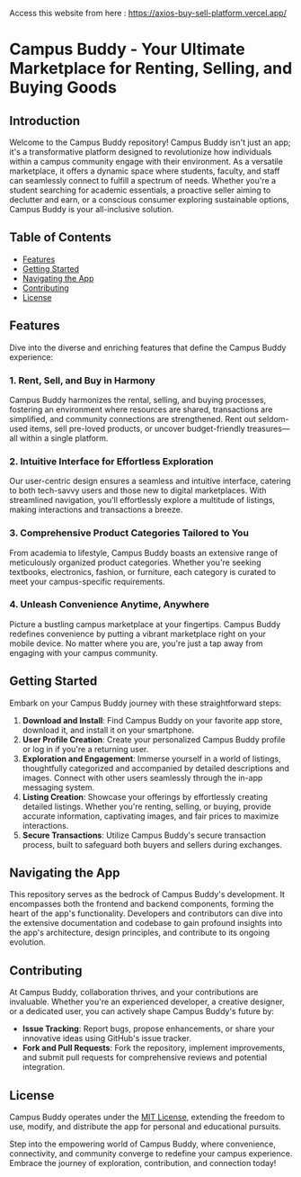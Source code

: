 Access this website from here : https://axios-buy-sell-platform.vercel.app/

# Campus Buddy - Your Ultimate Marketplace for Renting, Selling, and Buying Goods

## Introduction
Welcome to the Campus Buddy repository! Campus Buddy isn't just an app; it's a transformative platform designed to revolutionize how individuals within a campus community engage with their environment. As a versatile marketplace, it offers a dynamic space where students, faculty, and staff can seamlessly connect to fulfill a spectrum of needs. Whether you're a student searching for academic essentials, a proactive seller aiming to declutter and earn, or a conscious consumer exploring sustainable options, Campus Buddy is your all-inclusive solution.

## Table of Contents
- [Features](#features)
- [Getting Started](#getting-started)
- [Navigating the App](#navigating-the-app)
- [Contributing](#contributing)
- [License](#license)

## Features
Dive into the diverse and enriching features that define the Campus Buddy experience:

### 1. Rent, Sell, and Buy in Harmony
Campus Buddy harmonizes the rental, selling, and buying processes, fostering an environment where resources are shared, transactions are simplified, and community connections are strengthened. Rent out seldom-used items, sell pre-loved products, or uncover budget-friendly treasures—all within a single platform.

### 2. Intuitive Interface for Effortless Exploration
Our user-centric design ensures a seamless and intuitive interface, catering to both tech-savvy users and those new to digital marketplaces. With streamlined navigation, you'll effortlessly explore a multitude of listings, making interactions and transactions a breeze.

### 3. Comprehensive Product Categories Tailored to You
From academia to lifestyle, Campus Buddy boasts an extensive range of meticulously organized product categories. Whether you're seeking textbooks, electronics, fashion, or furniture, each category is curated to meet your campus-specific requirements.

### 4. Unleash Convenience Anytime, Anywhere
Picture a bustling campus marketplace at your fingertips. Campus Buddy redefines convenience by putting a vibrant marketplace right on your mobile device. No matter where you are, you're just a tap away from engaging with your campus community.

## Getting Started
Embark on your Campus Buddy journey with these straightforward steps:

1. **Download and Install**: Find Campus Buddy on your favorite app store, download it, and install it on your smartphone.
2. **User Profile Creation**: Create your personalized Campus Buddy profile or log in if you're a returning user.
3. **Exploration and Engagement**: Immerse yourself in a world of listings, thoughtfully categorized and accompanied by detailed descriptions and images. Connect with other users seamlessly through the in-app messaging system.
4. **Listing Creation**: Showcase your offerings by effortlessly creating detailed listings. Whether you're renting, selling, or buying, provide accurate information, captivating images, and fair prices to maximize interactions.
5. **Secure Transactions**: Utilize Campus Buddy's secure transaction process, built to safeguard both buyers and sellers during exchanges.

## Navigating the App
This repository serves as the bedrock of Campus Buddy's development. It encompasses both the frontend and backend components, forming the heart of the app's functionality. Developers and contributors can dive into the extensive documentation and codebase to gain profound insights into the app's architecture, design principles, and contribute to its ongoing evolution.

## Contributing
At Campus Buddy, collaboration thrives, and your contributions are invaluable. Whether you're an experienced developer, a creative designer, or a dedicated user, you can actively shape Campus Buddy's future by:
- **Issue Tracking**: Report bugs, propose enhancements, or share your innovative ideas using GitHub's issue tracker.
- **Fork and Pull Requests**: Fork the repository, implement improvements, and submit pull requests for comprehensive reviews and potential integration.

## License
Campus Buddy operates under the [MIT License](LICENSE), extending the freedom to use, modify, and distribute the app for personal and educational pursuits.

Step into the empowering world of Campus Buddy, where convenience, connectivity, and community converge to redefine your campus experience. Embrace the journey of exploration, contribution, and connection today!

